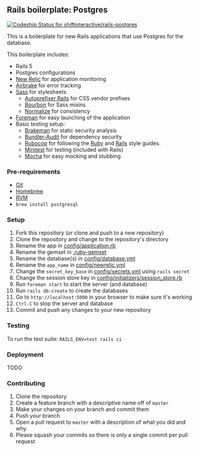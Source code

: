 ## Rails boilerplate: Postgres

[ ![Codeship Status for shiftinteractive/rails-postgres](https://codeship.com/projects/0d9ce3a0-c2d6-0133-e00d-7e8bd0c2c793/status?branch=master)](https://codeship.com/projects/137925)

This is a boilerplate for new Rails applications that use Postgres for the database.

This boilerplate includes:

* Rails 5
* Postgres configurations
* [New Relic](https://github.com/newrelic/rpm) for application monitoring
* [Airbrake](https://github.com/airbrake/airbrake) for error tracking
* [Sass](https://github.com/rails/sass-rails) for stylesheets
    * [Autoprefixer Rails](https://github.com/ai/autoprefixer-rails) for CSS vendor prefixes
    * [Bourbon](https://github.com/thoughtbot/bourbon) for Sass mixins
    * [Normalize](https://github.com/markmcconachie/normalize-rails) for consistency
* [Foreman](https://github.com/ddollar/foreman) for easy launching of the application
* Basic testing setup:
    * [Brakeman](https://github.com/presidentbeef/brakeman) for static security analysis
    * [Bundler-Audit](https://github.com/rubysec/bundler-audit) for dependency security
    * [Rubocop](https://github.com/bbatsov/rubocop) for following the [Ruby](https://github.com/bbatsov/ruby-style-guide) and [Rails](https://github.com/bbatsov/rails-style-guide) style guides.
    * [Minitest](https://github.com/seattlerb/minitest) for testing (included with Rails)
    * [Mocha](https://github.com/freerange/mocha) for easy mocking and stubbing

### Pre-requirements

* [Git](https://git-scm.com)
* [Homebrew](http://brew.sh)
* [RVM](https://rvm.io)
* `brew install postgresql`

### Setup

1. Fork this repository (or clone and push to a new repository)
2. Clone the repository and change to the repository's directory
3. Rename the app in [config/application.rb](config/application.rb)
4. Rename the gemset in [.ruby-gemset](.ruby-gemset)
5. Rename the database(s) in [config/database.yml](config/database.yml)
6. Rename the `app_name` in [config/newrelic.yml](config/newrelic.yml)
7. Change the `secret_key_base` in [config/secrets.yml](config/secrets.yml) using `rails secret`
8. Change the session store key in [config/initializers/session_store.rb](config/initializers/session_store.rb)
9. Run `foreman start` to start the server (and database)
10. Run `rails db:create` to create the databases
11. Go to `http://localhost:5000` in your browser to make sure it's working
12. `Ctrl-C` to stop the server and database
13. Commit and push any changes to your new repository

### Testing

To run the test suite: `RAILS_ENV=test rails ci`

### Deployment

TODO

### Contributing

1. Clone the repository
2. Create a feature branch with a descriptive name off of `master`
3. Make your changes on your branch and commit them
4. Push your branch
5. Open a pull request to `master` with a description of what you did and why
6. Please squash your commits so there is only a single commit per pull request


